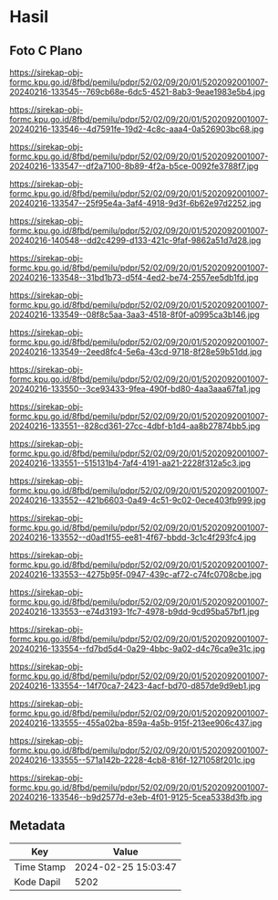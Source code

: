 # Hasil

## Foto C Plano

https://sirekap-obj-formc.kpu.go.id/8fbd/pemilu/pdpr/52/02/09/20/01/5202092001007-20240216-133545--769cb68e-6dc5-4521-8ab3-9eae1983e5b4.jpg

https://sirekap-obj-formc.kpu.go.id/8fbd/pemilu/pdpr/52/02/09/20/01/5202092001007-20240216-133546--4d7591fe-19d2-4c8c-aaa4-0a526903bc68.jpg

https://sirekap-obj-formc.kpu.go.id/8fbd/pemilu/pdpr/52/02/09/20/01/5202092001007-20240216-133547--df2a7100-8b89-4f2a-b5ce-0092fe3788f7.jpg

https://sirekap-obj-formc.kpu.go.id/8fbd/pemilu/pdpr/52/02/09/20/01/5202092001007-20240216-133547--25f95e4a-3af4-4918-9d3f-6b62e97d2252.jpg

https://sirekap-obj-formc.kpu.go.id/8fbd/pemilu/pdpr/52/02/09/20/01/5202092001007-20240216-140548--dd2c4299-d133-421c-9faf-9862a51d7d28.jpg

https://sirekap-obj-formc.kpu.go.id/8fbd/pemilu/pdpr/52/02/09/20/01/5202092001007-20240216-133548--31bd1b73-d5f4-4ed2-be74-2557ee5db1fd.jpg

https://sirekap-obj-formc.kpu.go.id/8fbd/pemilu/pdpr/52/02/09/20/01/5202092001007-20240216-133549--08f8c5aa-3aa3-4518-8f0f-a0995ca3b146.jpg

https://sirekap-obj-formc.kpu.go.id/8fbd/pemilu/pdpr/52/02/09/20/01/5202092001007-20240216-133549--2eed8fc4-5e6a-43cd-9718-8f28e59b51dd.jpg

https://sirekap-obj-formc.kpu.go.id/8fbd/pemilu/pdpr/52/02/09/20/01/5202092001007-20240216-133550--3ce93433-9fea-490f-bd80-4aa3aaa67fa1.jpg

https://sirekap-obj-formc.kpu.go.id/8fbd/pemilu/pdpr/52/02/09/20/01/5202092001007-20240216-133551--828cd361-27cc-4dbf-b1d4-aa8b27874bb5.jpg

https://sirekap-obj-formc.kpu.go.id/8fbd/pemilu/pdpr/52/02/09/20/01/5202092001007-20240216-133551--515131b4-7af4-4191-aa21-2228f312a5c3.jpg

https://sirekap-obj-formc.kpu.go.id/8fbd/pemilu/pdpr/52/02/09/20/01/5202092001007-20240216-133552--421b6603-0a49-4c51-9c02-0ece403fb999.jpg

https://sirekap-obj-formc.kpu.go.id/8fbd/pemilu/pdpr/52/02/09/20/01/5202092001007-20240216-133552--d0ad1f55-ee81-4f67-bbdd-3c1c4f293fc4.jpg

https://sirekap-obj-formc.kpu.go.id/8fbd/pemilu/pdpr/52/02/09/20/01/5202092001007-20240216-133553--4275b95f-0947-439c-af72-c74fc0708cbe.jpg

https://sirekap-obj-formc.kpu.go.id/8fbd/pemilu/pdpr/52/02/09/20/01/5202092001007-20240216-133553--e74d3193-1fc7-4978-b9dd-9cd95ba57bf1.jpg

https://sirekap-obj-formc.kpu.go.id/8fbd/pemilu/pdpr/52/02/09/20/01/5202092001007-20240216-133554--fd7bd5d4-0a29-4bbc-9a02-d4c76ca9e31c.jpg

https://sirekap-obj-formc.kpu.go.id/8fbd/pemilu/pdpr/52/02/09/20/01/5202092001007-20240216-133554--14f70ca7-2423-4acf-bd70-d857de9d9eb1.jpg

https://sirekap-obj-formc.kpu.go.id/8fbd/pemilu/pdpr/52/02/09/20/01/5202092001007-20240216-133555--455a02ba-859a-4a5b-915f-213ee906c437.jpg

https://sirekap-obj-formc.kpu.go.id/8fbd/pemilu/pdpr/52/02/09/20/01/5202092001007-20240216-133555--571a142b-2228-4cb8-816f-1271058f201c.jpg

https://sirekap-obj-formc.kpu.go.id/8fbd/pemilu/pdpr/52/02/09/20/01/5202092001007-20240216-133546--b9d2577d-e3eb-4f01-9125-5cea5338d3fb.jpg


## Metadata

| Key        | Value               |
| ---------- | ------------------- |
| Time Stamp | 2024-02-25 15:03:47 |
| Kode Dapil | 5202                |



